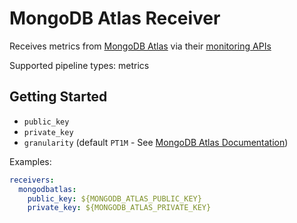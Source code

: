 # MongoDB Atlas Receiver

Receives metrics from [MongoDB Atlas](https://www.mongodb.com/cloud/atlas) 
via their [monitoring APIs](https://docs.atlas.mongodb.com/reference/api/monitoring-and-logs/)

Supported pipeline types: metrics

## Getting Started

- `public_key`
- `private_key`
- `granularity` (default `PT1M` - See [MongoDB Atlas Documentation](https://docs.atlas.mongodb.com/reference/api/process-measurements/))

Examples:

```yaml
receivers:
  mongodbatlas:
    public_key: ${MONGODB_ATLAS_PUBLIC_KEY}
    private_key: ${MONGODB_ATLAS_PRIVATE_KEY}
```


